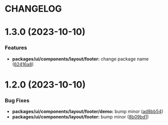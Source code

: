 # CHANGELOG

# 1.3.0 (2023-10-10)


### Features

* **packages/ui/components/layout/footer:** change package name ([62416a8](https://github.mpi-internal.com/scmspain/frontend-all--pet-project-skeleton/commit/62416a85d29ceeeafd964e74365c1dde99512f1a))



# 1.2.0 (2023-10-10)


### Bug Fixes

* **packages/ui/components/layout/footer/demo:** bump minor ([ad8bb54](https://github.mpi-internal.com/scmspain/frontend-all--pet-project-skeleton/commit/ad8bb54572416a39c6a2bc41cf74763fedca8dc0))
* **packages/ui/components/layout/footer:** bump minor ([8b09bd1](https://github.mpi-internal.com/scmspain/frontend-all--pet-project-skeleton/commit/8b09bd168ecaf3d4356604540f6a0ad0702868a0))



